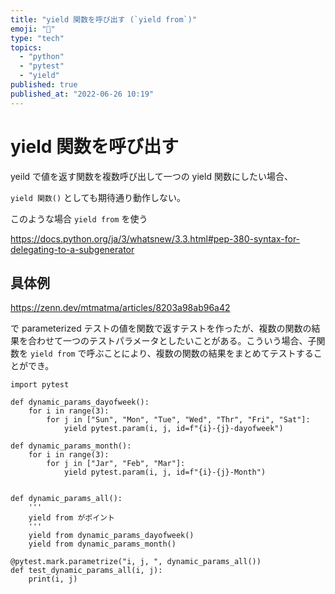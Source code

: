 ```yaml
---
title: "yield 関数を呼び出す (`yield from`)"
emoji: "🍣"
type: "tech"
topics:
  - "python"
  - "pytest"
  - "yield"
published: true
published_at: "2022-06-26 10:19"
---
```


# yield 関数を呼び出す

yeild で値を返す関数を複数呼び出して一つの yield 関数にしたい場合、

```yield 関数()``` としても期待通り動作しない。

このような場合 `yield from` を使う

https://docs.python.org/ja/3/whatsnew/3.3.html#pep-380-syntax-for-delegating-to-a-subgenerator

## 具体例

https://zenn.dev/mtmatma/articles/8203a98ab96a42

で parameterized テストの値を関数で返すテストを作ったが、複数の関数の結果を合わせて一つのテストパラメータとしたいことがある。こういう場合、子関数を `yield from` で呼ぶことにより、複数の関数の結果をまとめてテストすることができ。


```
import pytest

def dynamic_params_dayofweek():
    for i in range(3):
        for j in ["Sun", "Mon", "Tue", "Wed", "Thr", "Fri", "Sat"]:
            yield pytest.param(i, j, id=f"{i}-{j}-dayofweek")

def dynamic_params_month():
    for i in range(3):
        for j in ["Jar", "Feb", "Mar"]:
            yield pytest.param(i, j, id=f"{i}-{j}-Month")


def dynamic_params_all():
    '''
    yield from がポイント
    '''
    yield from dynamic_params_dayofweek()
    yield from dynamic_params_month()

@pytest.mark.parametrize("i, j, ", dynamic_params_all())
def test_dynamic_params_all(i, j):
    print(i, j)
```